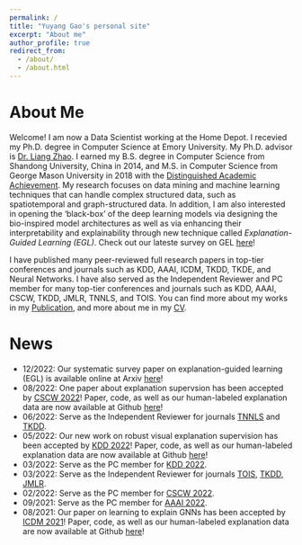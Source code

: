 ```yaml
---
permalink: /
title: "Yuyang Gao's personal site"
excerpt: "About me"
author_profile: true
redirect_from: 
  - /about/
  - /about.html
---
```


About Me
======
Welcome! I am now a Data Scientist working at the Home Depot. I recevied my Ph.D. degree in Computer Science at Emory University. My Ph.D. advisor is [Dr. Liang Zhao](http://cs.emory.edu/~lzhao41/index.htm). I earned my B.S. degree in Computer Science from Shandong University, China in 2014, and M.S. in Computer Science from George Mason University in 2018 with the [Distinguished Academic Achievement](https://cs.gmu.edu/media/uploads/brochure_2019v212.pdf). My research focuses on data mining and machine learning techniques that can handle complex structured data, such as spatiotemporal and graph-structured data. In addition, I am also interested in opening the ‘black-box’ of the deep learning models via designing the bio-inspired model architectures as well as via enhancing their interpretability and explainability through new technique called <em>Explanation-Guided Learning (EGL)</em>. Check out our lateste survey on GEL [here](https://arxiv.org/pdf/2212.03954.pdf)!

I have published many peer-reviewed full research papers in top-tier conferences and journals such as KDD, AAAI, ICDM, TKDD, TKDE, and Neural Networks. I have also served as the Independent Reviewer and PC member for many top-tier conferences and journals such as KDD, AAAI, CSCW, TKDD, JMLR, TNNLS, and TOIS. You can find more about my works in my [Publication](/publications/), and more about me in my [CV](/cv/).

News
======
* 12/2022: Our systematic survey paper on explanation-guided learning (EGL) is available online at Arxiv [here](https://arxiv.org/pdf/2212.03954.pdf)!
* 08/2022: One paper about explanation supervsion has been accepted by [CSCW 2022](https://cscw.acm.org/2022/)! Paper, code, as well as our human-labeled explanation data are now available at Github [here](https://github.com/YuyangGao/GRADIA)!
* 06/2022: Serve as the Independent Reviewer for journals [TNNLS](https://cis.ieee.org/publications/t-neural-networks-and-learning-systems) and [TKDD](https://dl.acm.org/journal/tkdd).
* 05/2022: Our new work on robust visual explanation supervision has been accepted by [KDD 2022](https://kdd.org/kdd2022/index.html)! Paper, code, as well as our human-labeled explanation data are now available at Github [here](https://github.com/YuyangGao/RES)!
* 03/2022: Serve as the PC member for [KDD 2022](https://kdd.org/kdd2022/).
* 03/2022: Serve as the Independent Reviewer for journals [TOIS](https://dl.acm.org/journal/tois), [TKDD](https://dl.acm.org/journal/tkdd), [JMLR](https://www.jmlr.org/).
* 02/2022: Serve as the PC member for [CSCW 2022](https://cscw.acm.org/2022/).
* 09/2021: Serve as the PC member for [AAAI 2022](https://aaai.org/Conferences/AAAI-22/).
* 08/2021: Our paper on learning to explain GNNs has been accepted by [ICDM 2021](https://icdm2021.auckland.ac.nz/)! Paper, code, as well as our human-labeled explanation data are now available at Github [here](https://github.com/YuyangGao/GNES)!

<!-- 08/2021: Our paper on neuro-inspired deep learning has been accepted by [Neural Networks](https://www.journals.elsevier.com/neural-networks)! Paper and code will be available soon! 06/2021: Our paper on modeling patient health stage development with dynamic attributed graphs has been accepted by [TKDE](https://ieeexplore.ieee.org/xpl/RecentIssue.jsp?punumber=69)!  -->

<script type='text/javascript' id='clustrmaps' src='//cdn.clustrmaps.com/map_v2.js?cl=ffffff&w=300&t=tt&d=wCOebEYBW1at8kUgFzwn93ofWhY_l-zJPQ-u5DpDfLE&co=2d78ad&cmo=3acc3a&cmn=ff5353&ct=ffffff'></script>
